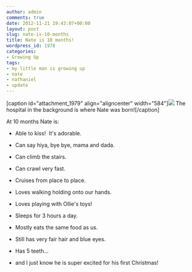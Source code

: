 ```yaml
---
author: admin
comments: true
date: 2012-11-21 19:43:07+00:00
layout: post
slug: nate-is-10-months
title: Nate is 10 months!
wordpress_id: 1978
categories:
- Growing Up
tags:
- my little man is growing up
- nate
- nathaniel
- update
---
```


[caption id="attachment_1979" align="aligncenter" width="584"][![](http://www.outmumbered.com/wp-content/uploads/2012/11/DSC_9613-1024x682.jpg)](http://www.outmumbered.com/wp-content/uploads/2012/11/DSC_9613.jpg) The hospital in the background is where Nate was born![/caption]

At 10 months Nate is:



	
  * Able to kiss!  It's adorable.

	
  * Can say hiya, bye bye, mama and dada.

	
  * Can climb the stairs.

	
  * Can crawl very fast.

	
  * Cruises from place to place.

	
  * Loves walking holding onto our hands.

	
  * Loves playing with Ollie's toys!

	
  * Sleeps for 3 hours a day.

	
  * Mostly eats the same food as us.

	
  * Still has very fair hair and blue eyes.

	
  * Has 5 teeth...

	
  * and I just know he is super excited for his first Christmas!


